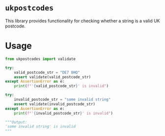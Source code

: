 # `ukpostcodes`

This library provides functionality for checking whether a string is a valid UK postcode.

# Usage

```python
from ukpostcodes import validate

try:
    valid_postcode_str = "DE7 8HQ"
    assert validate(valid_postcode_str)
except AssertionError as e:
    print(f"'{valid_postcode_str}' is invalid")

try:
    invalid_postcode_str = "some invalid string"
    assert validate(invalid_postcode_str)
except AssertionError as e:
    print(f"'{invalid_postcode_str}' is invalid")

"""Output:
'some invalid string' is invalid
"""
```
